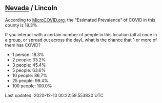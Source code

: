 
## [Nevada](/united-states/nevada) / Lincoln

According to [MicroCOVID.org](http://microcovid.org),
the "Estimated Prevalence" of COVID in this county is 18.3%

If you interact with a certain number of people in this location
(all at once in a group, or spread out across the day), what is the chance that
1 or more of them has COVID?

- 1 person: 18.3%
- 2 people: 33.2%
- 3 people: 45.4%
- 5 people: 63.6%
- 10 people: 86.7%
- 25 people: 99.4%
- 100 people: 100.0%

Last updated: 2020-12-10 00:22:59.553830 UTC
